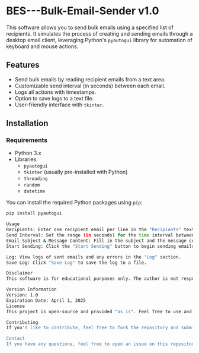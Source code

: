 # BES---Bulk-Email-Sender v1.0

This software allows you to send bulk emails using a specified list of recipients. It simulates the process of creating and sending emails through a desktop email client, leveraging Python's `pyautogui` library for automation of keyboard and mouse actions.

## Features
- Send bulk emails by reading recipient emails from a text area.
- Customizable send interval (in seconds) between each email.
- Logs all actions with timestamps.
- Option to save logs to a text file.
- User-friendly interface with `tkinter`.

## Installation

### Requirements
- Python 3.x
- Libraries:
  - `pyautogui`
  - `tkinter` (usually pre-installed with Python)
  - `threading`
  - `random`
  - `datetime`

You can install the required Python packages using `pip`:

```bash
pip install pyautogui

Usage
Recipients: Enter one recipient email per line in the "Recipients" text box.
Send Interval: Set the range (in seconds) for the time interval between sending emails.
Email Subject & Message Content: Fill in the subject and the message content.
Start Sending: Click the "Start Sending" button to begin sending emails.

Log: View logs of sent emails and any errors in the "Log" section.
Save Log: Click "Save Log" to save the log to a file.

Disclaimer
This software is for educational purposes only. The author is not responsible for any legal issues arising from the misuse of this software.

Version Information
Version: 1.0
Expiration Date: April 1, 2025
License
This project is open-source and provided "as is". Feel free to use and modify it as needed.

Contributing
If you'd like to contribute, feel free to fork the repository and submit a pull request. Issues and feature requests are also welcome.

Contact
If you have any questions, feel free to open an issue on this repository, or reach out via email.
